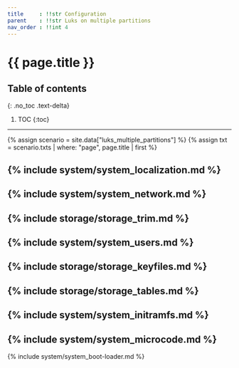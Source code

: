 ```yaml
---
title     : !!str Configuration
parent    : !!str Luks on multiple partitions
nav_order : !!int 4
---
```


# {{ page.title }}

## Table of contents
{: .no_toc .text-delta}

1. TOC
{:toc}

---

{% assign scenario = site.data["luks_multiple_partitions"] %}
{% assign txt = scenario.txts | where: "page", page.title | first %}

{% include system/system_localization.md %}
---
{% include system/system_network.md %}
---
{% include storage/storage_trim.md %}
---
{% include system/system_users.md %}
---
{% include storage/storage_keyfiles.md %}
---
{% include storage/storage_tables.md %}
---
{% include system/system_initramfs.md %}
---
{% include system/system_microcode.md %}
---
{% include system/system_boot-loader.md %}
